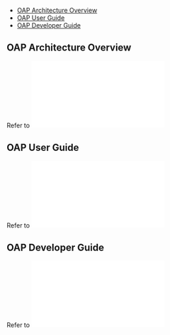 * [OAP Architecture Overview](#OAP-Architect-Overview)
* [OAP User Guide](#OAP-User-Guide)
* [OAP Developer Guide](#OAP-Developer-Guide)

## OAP Architecture Overview
Refer to ![OAP Architecture Overview](./docs/OAP-Architect-Overview.md)
## OAP User Guide
Refer to ![OAP User Guide](./docs/OAP-User-Guide.md)
## OAP Developer Guide
Refer to ![OAP Developer Guide](./docs/Developer-Guide.md)
